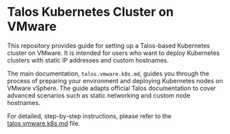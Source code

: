 # Talos Kubernetes Cluster on VMware

This repository provides guide for setting up a Talos-based Kubernetes cluster on VMware. It is intended for users who want to deploy Kubernetes clusters with static IP addresses and custom hostnames.

The main documentation, `talos.vmware.k8s.md`, guides you through the process of preparing your environment and deploying Kubernetes nodes on VMware vSphere. The guide adapts official Talos documentation to cover advanced scenarios such as static networking and custom node hostnames.

For detailed, step-by-step instructions, please refer to the [talos.vmware.k8s.md](./talos.vmware.k8s.md) file.
